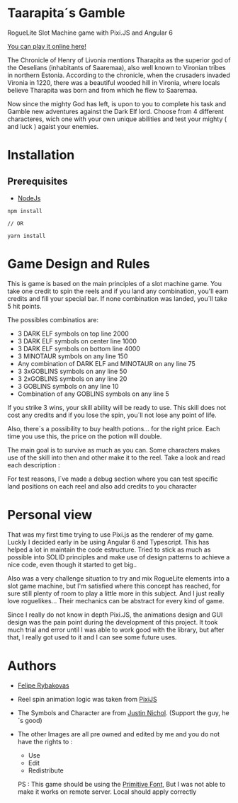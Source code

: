 # Taarapita´s Gamble
RogueLite Slot Machine game with Pixi.JS and Angular 6

 [You can play it online here!](http://rybakovas.me/examples/pixijs)

The Chronicle of Henry of Livonia mentions Tharapita as the superior god of the Oeselians (inhabitants of Saaremaa), also well known to Vironian tribes in northern Estonia. According to the chronicle, when the crusaders invaded Vironia in 1220, there was a beautiful wooded hill in Vironia, where locals believe Tharapita was born and from which he flew to Saaremaa. 

Now since the mighty God has left, is upon to you to complete his task and Gamble new adventures against the Dark Elf lord.
Choose from 4 different characteres, wich one with your own unique abilities and test your mighty ( and luck ) agaist your enemies.

# Installation
## Prerequisites
- [NodeJs](https://nodejs.org/)

```
npm install

// OR 

yarn install
```

# Game Design and Rules
This is game is based on the main principles of a slot machine game. You take one credit to spin the reels and if you land any combination, you'll earn credits and fill your special bar. If none combination was landed, you´ll take 5 hit points.

The possibles combinatios are:

- 3 DARK ELF symbols on top line 2000 
- 3 DARK ELF symbols on center line 1000 
- 3 DARK ELF symbols on bottom line 4000 
- 3 MINOTAUR symbols on any line 150 
- Any combination of DARK ELF and MINOTAUR on any line 75 
- 3 3xGOBLINS symbols on any line 50 
- 3 2xGOBLINS symbols on any line 20 
- 3 GOBLINS symbols on any line 10 
- Combination of any GOBLINS symbols on any line 5 

If you strike 3 wins, your skill ability will be ready to use. This skill does not cost any credits and if you lose the spin, you´ll not lose any point of life.

Also, there´s a possibility to buy health potions... for the right price. Each time you use this, the price on the potion will double.

The main goal is to survive as much as you can. 
Some characters makes use of the skill into then and other make it to the reel. Take a look and read each description :

For test reasons, I´ve made a debug section where you can test specific land positions on each reel and also add credits to you character

# Personal view

  That was my first time trying to use Pixi.js as the renderer of my game. Luckly I decided early in be using Angular 6 and Typescript. This has helped a lot in maintain the code estructure. Tried to stick as much as possible into SOLID principles and make use of design patterns to achieve a nice code, even though it started to get big..
  
  Also was a very challenge situation to try and mix RogueLite elements into a slot game machine, but I'm satisfied where this concept has reached, for sure still plenty of room to play a little more in this subject. And I just really love roguelikes... Their mechanics can be abstract for every kind of game.
  
  Since I really do not know in depth Pixi.JS, the animations design and GUI design was the pain point during the development of this project. It took much trial and error until I was able to work good with the library, but after that, I really got used to it and I can see some future uses.


# Authors
- [Felipe Rybakovas](http://rybakovas.me)
- Reel spin animation logic was taken from [PixiJS](https://pixijs.io/examples/#/demos/slots-demo.js)
- The Symbols and Character are from [Justin Nichol](https://www.patreon.com/justinnichol). (Support the guy, he´s good)
- The other Images are all pre owned and edited by me and you do not have the rights to :
  - Use
  - Edit
  - Redistribute
  
  PS : This game should be using the [Primitive Font](https://www.dafont.com/primitive.font), But I was not able to make it works on remote server. Local should apply correctly
